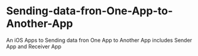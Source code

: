 # Sending-data-fron-One-App-to-Another-App
An iOS Apps to Sending data fron One App to Another App includes Sender App and Receiver App
